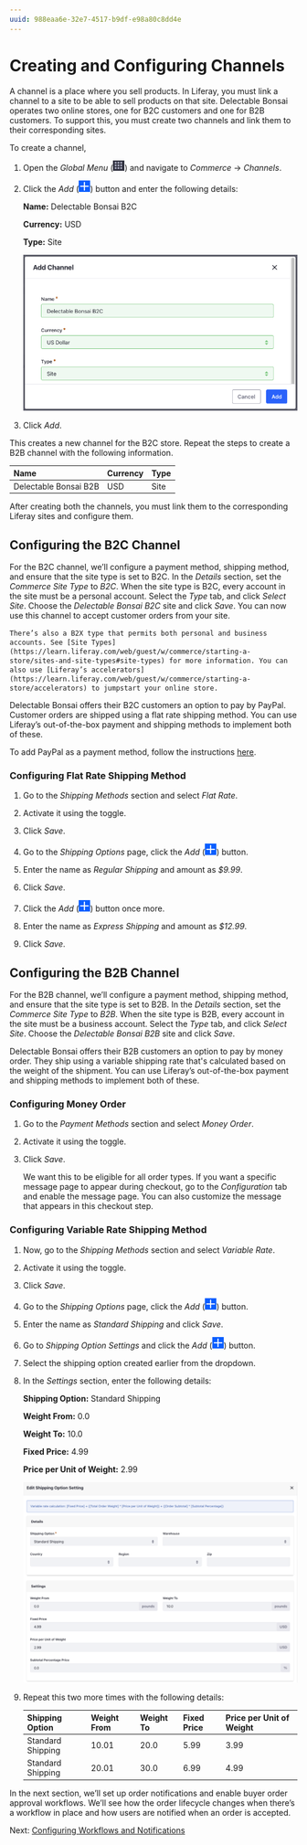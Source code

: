 ```yaml
---
uuid: 988eaa6e-32e7-4517-b9df-e98a80c8dd4e
---
```

# Creating and Configuring Channels

A channel is a place where you sell products. In Liferay, you must link a channel to a site to be able to sell products on that site. Delectable Bonsai operates two online stores, one for B2C customers and one for B2B customers. To support this, you must create two channels and link them to their corresponding sites. 

To create a channel,

1. Open the *Global Menu* (![Global Menu](../../images/icon-applications-menu.png)) and navigate to *Commerce* → *Channels*.

1. Click the *Add* (![Add](../../images/icon-add.png)) button and enter the following details:

   **Name:** Delectable Bonsai B2C

   **Currency:** USD

   **Type:** Site

   ![Enter the name, currency, and type for the channel.](./creating-and-configuring-channels/images/01.png)

1. Click *Add*.

This creates a new channel for the B2C store. Repeat the steps to create a B2B channel with the following information. 

| Name                  | Currency | Type |
| :-------------------- | :------- | :--- |
| Delectable Bonsai B2B | USD      | Site |

After creating both the channels, you must link them to the corresponding Liferay sites and configure them. 

## Configuring the B2C Channel

For the B2C channel, we’ll configure a payment method, shipping method, and ensure that the site type is set to B2C. In the *Details* section, set the *Commerce Site Type* to *B2C*. When the site type is B2C, every account in the site must be a personal account. Select the *Type* tab, and click *Select Site*. Choose the *Delectable Bonsai B2C* site and click *Save*. You can now use this channel to accept customer orders from your site. 

```{note}
There’s also a B2X type that permits both personal and business accounts. See [Site Types](https://learn.liferay.com/web/guest/w/commerce/starting-a-store/sites-and-site-types#site-types) for more information. You can also use [Liferay’s accelerators](https://learn.liferay.com/web/guest/w/commerce/starting-a-store/accelerators) to jumpstart your online store. 
```

Delectable Bonsai offers their B2C customers an option to pay by PayPal. Customer orders are shipped using a flat rate shipping method. You can use Liferay’s out-of-the-box payment and shipping methods to implement both of these. 

To add PayPal as a payment method, follow the instructions [here](https://learn.liferay.com/web/guest/w/commerce/store-management/configuring-payment-methods/paypal).

### Configuring Flat Rate Shipping Method

1. Go to the *Shipping Methods* section and select *Flat Rate*.

1. Activate it using the toggle.

1. Click *Save*.

1. Go to the *Shipping Options* page, click the *Add* (![Add](../../images/icon-add.png)) button.

1. Enter the name as *Regular Shipping* and amount as *$9.99*.

1. Click *Save*.

1. Click the *Add* (![Add](../../images/icon-add.png)) button once more.

1. Enter the name as *Express Shipping* and amount as *$12.99*.

1. Click *Save*.

## Configuring the B2B Channel

For the B2B channel, we’ll configure a payment method, shipping method, and ensure that the site type is set to B2B. In the *Details* section, set the *Commerce Site Type* to *B2B*. When the site type is B2B, every account in the site must be a business account. Select the *Type* tab, and click *Select Site*. Choose the *Delectable Bonsai B2B* site and click *Save*. 

Delectable Bonsai offers their B2B customers an option to pay by money order. They ship using a variable shipping rate that's calculated based on the weight of the shipment. You can use Liferay’s out-of-the-box payment and shipping methods to implement both of these. 

### Configuring Money Order

1. Go to the *Payment Methods* section and select *Money Order*.

1. Activate it using the toggle.

1. Click *Save*.

   We want this to be eligible for all order types. If you want a specific message page to appear during checkout, go to the *Configuration* tab and enable the message page. You can also customize the message that appears in this checkout step. 

### Configuring Variable Rate Shipping Method

1. Now, go to the *Shipping Methods* section and select *Variable Rate*.

1. Activate it using the toggle.

1. Click *Save*.

1. Go to the *Shipping Options* page, click the *Add* (![Add](../../images/icon-add.png)) button.

1. Enter the name as *Standard Shipping* and click *Save*.

1. Go to *Shipping Option Settings* and click the *Add* (![Add](../../images/icon-add.png)) button. 

1. Select the shipping option created earlier from the dropdown.

1. In the *Settings* section, enter the following details:

   **Shipping Option:** Standard Shipping

   **Weight From:** 0.0

   **Weight To:** 10.0

   **Fixed Price:** 4.99

   **Price per Unit of Weight:** 2.99

   ![Configure the available tiers of variable rate shipping.](./creating-and-configuring-channels/images/02.png)

1. Repeat this two more times with the following details: 

   | Shipping Option   | Weight From | Weight To | Fixed Price | Price per Unit of Weight |
   | :---------------- | :---------- | :-------- | :---------- | :----------------------- |
   | Standard Shipping | 10.01       | 20.0      | 5.99        | 3.99                     |
   | Standard Shipping | 20.01       | 30.0      | 6.99        | 4.99                     |

In the next section, we’ll set up order notifications and enable buyer order approval workflows. We’ll see how the order lifecycle changes when there’s a workflow in place and how users are notified when an order is accepted. 

Next: [Configuring Workflows and Notifications](./configuring-workflows-and-notifications.md)
